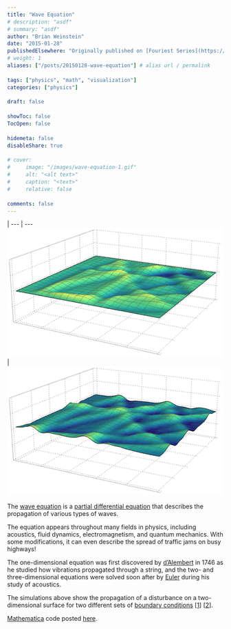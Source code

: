 ```yaml
---
title: "Wave Equation"
# description: "asdf"
# summary: "asdf"
author: "Brian Weinstein"
date: "2015-01-28"
publishedElsewhere: "Originally published on [Fouriest Series](https://fouriestseries.tumblr.com/post/109430113393/wave-equation)"
# weight: 1
aliases: ["/posts/20150128-wave-equation"] # alias url / permalink

tags: ["physics", "math", "visualization"]
categories: ["physics"]

draft: false

showToc: false
TocOpen: false

hidemeta: false
disableShare: true

# cover:
#     image: "/images/wave-equation-1.gif"
#     alt: "<alt text>"
#     caption: "<text>"
#     relative: false

comments: false
---
```


<!-- create a table for side by side images -->
 |
--- | ---
![](/images/wave-equation-1.gif) | ![](/images/wave-equation-2.gif)


The [wave equation](http://en.wikipedia.org/wiki/Wave_equation)&nbsp;is a [partial differential equation](http://en.wikipedia.org/wiki/Partial_differential_equation) that describes the propagation of various types of waves.

The equation appears throughout many fields in physics, including acoustics, fluid dynamics,&nbsp;electromagnetism, and quantum mechanics. With some modifications, it can even describe the spread of traffic jams on busy highways!

The one-dimensional equation was first discovered by [d’Alembert](http://en.wikipedia.org/wiki/Jean_le_Rond_d%27Alembert)&nbsp;in 1746&nbsp;as he studied how vibrations propagated through a string, and the two- and three-dimensional equations were solved&nbsp;soon after&nbsp;by [Euler](http://en.wikipedia.org/wiki/Leonhard_Euler)&nbsp;during his study of acoustics.

The simulations above show the propagation of a disturbance on a two-dimensional surface for two different sets of [boundary conditions](http://en.wikipedia.org/wiki/Boundary_value_problem) [[1](http://en.wikipedia.org/wiki/Dirichlet_boundary_condition)]&nbsp;[[2](http://en.wikipedia.org/wiki/Neumann_boundary_condition)].

[Mathematica](http://www.wolfram.com/mathematica/) code posted [here](https://gist.github.com/BrianWeinstein/7c38a5040f7eb1b56b04).
